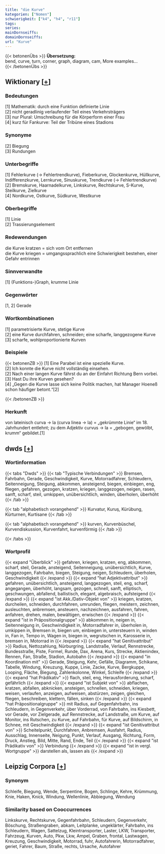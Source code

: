 ```yaml
---
title: "die Kurve"
kategorien: ["Nomen"]
schwierigkeit: ["k4", "h4", "r11"]
tags:
series:
mainDornseiffs:
domainDornseiffs:
url: "Kurve"
---
```


{{< betonenÜbs >}}
**Übersetzung:**  
bend, curve, turn, corner, graph, diagram, cam, More examples...  
{{< /betonenÜbs >}}

## Wiktionary [[+](https://de.wiktionary.org/wiki/Kurve)]

### Bedeutungen
[1] Mathematik: durch eine Funktion definierte Linie  
[2] nicht geradlinig verlaufender Teil eines Verkehrsträgers  
[3] nur Plural: Umschreibung für die Körperform einer Frau  
[4] kurz für Fankurve: Teil der Tribüne eines Stadions  

### Synonyme
[2] Biegung  
[3] Rundungen  

### Unterbegriffe
[1] Fehlerkurve (→ Fehlertrendkurve), Fieberkurve, Glockenkurve, Hüllkurve, Indifferenzkurve, Lernkurve, Sinuskurve, Trendkurve (→ Fehlertrendkurve)  
[2] Bremskurve, Haarnadelkurve, Linkskurve, Rechtskurve, S-Kurve, Steilkurve, Zielkurve  
[4] Nordkurve, Ostkurve, Südkurve, Westkurve  

### Oberbegriffe
[1] Linie  
[2] Trassierungselement  

### Redewendungen
die Kurve kratzen = sich vom Ort entfernen  
die Kurve kriegen = umgangssprachlich eine Schwierigkeit bestehen, einer Gefahr entrinnen  

### Sinnverwandte
[1] (Funktions-)Graph, krumme Linie  

### Gegenwörter
[1, 2] Gerade  

### Wortkombinationen
[1] parametrisierte Kurve, stetige Kurve  
[2] eine Kurve durchfahren, schneiden; eine scharfe, langgezogene Kurve  
[3] scharfe, wohlproportionierte Kurven  

### Beispiele
{{< betonenZB >}}
[1] Eine Parabel ist eine spezielle Kurve.  
[2] Ich konnte die Kurve nicht vollständig einsehen.  
[2] Nach einer langen Kurve fährst du an der Einfahrt Richtung Bern vorbei.  
[3] Hast Du ihre Kurven gesehen?  
[4] „Gegen die Kurve lasse sich keine Politik machen, hat Manager Hoeneß schon häufiger betont.“[2]  

{{< /betonenZB >}}
### Herkunft
von lateinisch curva → la (curva linea → la) = „gekrümmte Linie“ im 18. Jahrhundert entlehnt; zu dem Adjektiv curvus → la = „gebogen, gewölbt, krumm“ gebildet.[1]  



## dwds [[+](https://www.dwds.de/wb/Kurve)]

### Wortinformation
{{< tabs "Dwds" >}}
{{< tab "Typische Verbindungen" >}}
Bremsen, Fahrbahn, Gerade, Geschwindigkeit, Kurve, Motorradfahrer, Schleudern, Seitenneigung, Steigung, abkommen, ansteigend, biegen, einbiegen, eng, fliegen, gefahren, gezogen, kratzen, kriegen, langgezogen, neigen, rasen, sanft, scharf, steil, umkippen, unübersichtlich, winden, überholen, überhöht
{{< /tab >}}

{{< tab "alphabetisch vorangehend" >}}
Kurvatur, Kuruş, Kürübung, Kürturnen, Kurtisane
{{< /tab >}}

{{< tab "alphabetisch vorangehend" >}}
kurven, Kurvenbüschel, Kurvendiskussion, Kurvenfahrt, kurvenförmig
{{< /tab >}}

{{< /tabs >}}

### Wortprofil
{{< expand "Überblick" >}} gefahren, kriegen, kratzen, eng, abkommen, scharf, steil, Gerade, ansteigend, Seitenneigung, unübersichtlich, Kurve, langgezogen, Fahrbahn, biegen, Steigung, neigen, Schleudern, überholen, Geschwindigkeit {{< /expand >}}
{{< expand "hat Adjektivattribut" >}} gefahren, unübersichtlich, ansteigend, langgezogen, steil, eng, scharf, angegangen, überhöht, langsam, gezogen, schnell, sanft, elliptisch, geschwungen, abfallend, ballistisch, elegant, algebraisch, aufsteigend {{< /expand >}}
{{< expand "ist Akk./Dativ-Objekt von" >}} kriegen, kratzen, durcheilen, schneiden, durchfahren, umrunden, fliegen, meistern, zeichnen, ausleuchten, anbremsen, ansteuern, nachzeichnen, ausfahren, fahren, anfahren, drehen, malen, bewältigen, erwischen {{< /expand >}}
{{< expand "ist in Präpositionalgruppe" >}} abkommen in, neigen in, Seitenneigung in, Geschwindigkeit in, Motorradfahrer in, überholen in, umkippen in, Bremsen in, biegen um, einbiegen in, untersteuern in, winden in, Fan in, Tempo in, Wagen in, biegen in, wegrutschen in, Karosserie in, bremsen in, Motorrad in {{< /expand >}}
{{< expand "hat Genitivattribut" >}} Radius, Nettozahlung, Nürburgring, Landstraße, Verlauf, Rennstrecke, Bundesstraße, Piste, Formel, Runde, Dax, Arena, Kurs, Strecke, Aktienindex, Rennen, Fan, Straße, Stadion, Autobahn {{< /expand >}}
{{< expand "in Koordination mit" >}} Gerade, Steigung, Kehr, Gefälle, Diagramm, Schikane, Tabelle, Windung, Kreuzung, Kuppe, Linie, Zacke, Kurve, Bergkuppe, Looping, Fläche, Biegung, Zahlenkolonne, Winkel, Schleife {{< /expand >}}
{{< expand "hat Prädikativ" >}} flach, steil, eng, Herausforderung, scharf, gefährlich {{< /expand >}}
{{< expand "ist Subjekt von" >}} abflachen, kratzen, abfallen, abknicken, ansteigen, schnellen, schneiden, kriegen, weisen, verlaufen, anzeigen, aufweisen, abstürzen, zeigen, gleichen, fliegen, beschreiben, klettern, fällen, sinken {{< /expand >}}
{{< expand "hat Präpositionalgruppe" >}} mit Radius, auf Gegenfahrbahn, ins Schleudern, in Gegenverkehr, über Vorderrad, von Fahrbahn, ins Kiesbett, vor Gerade, vor Zielgerade, auf Rennstrecke, auf Landstraße, um Kurve, auf Monitor, ins Rutschen, zu Kurve, auf Fahrbahn, für Kurve, auf Bildschirm, in Schnee, mit Geschwindigkeit {{< /expand >}}
{{< expand "ist Genitivattribut von" >}} Scheitelpunkt, Durchfahren, Anbremsen, Ausfahrt, Radius, Ausschlag, Innenseite, Neigung, Punkt, Verlauf, Ausgang, Richtung, Form, Druck, Anstieg, Bild, Mitte, Rand, Ende, Teil {{< /expand >}}
{{< expand "ist Prädikativ von" >}} Verbindung {{< /expand >}}
{{< expand "ist in vergl. Wortgruppe" >}} darstellen als, lassen als {{< /expand >}}

## Leipzig Corpora [[+](https://corpora.uni-leipzig.de/en/res?word=Kurve&corpusId=deu_newscrawl-public_2018)]


### Synonym
Schleife, Biegung, Wende, Serpentine, Bogen, Schlinge, Kehre, Krümmung, Knie, Haken, Knick, Windung, Wellenlinie, Abbiegung, Wendung


### Similarity based on Cooccurrences
Linkskurve, Rechtskurve, Gegenfahrbahn, Schleudern, Gegenverkehr, Böschung, Straßengraben, abkam, Leitplanke, ungeklärter, Fahrbahn, ins Schleudern, Wagen, Sattelzug, Kleintransporter, Laster, LKW, Transporter, Fahrzeug, Kurven, Auto, Pkw, Lkw, Ampel, Graben, frontal, Lastwagen, Kreuzung, Geschwindigkeit, Motorrad, fuhr, Autofahrerin, Motorradfahrer, geriet, Fahrer, Baum, Straße, rechts, Ursache, Autofahrer

